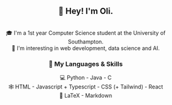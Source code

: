 <h2 align="center">👋 Hey! I'm Oli.</h2>
<p align="center">
<!-- 	<a href="https://www.linkedin.com/in/oli-cox-a06781239/"><img src="imgs/linkedin.svg" alt="LinkedIn"></a>
	<a href="https://github.com/coxy0"><img src="imgs/github.svg" alt="GitHub"></a> -->
  <br>
  🎓 I'm a 1st year Computer Science student at the University of Southampton.
  <br>
  🌱 I'm interesting in web development, data science and AI.
</p>

<h3 align="center">🎯 My Languages & Skills</h3>
<p align="center">
  💻 Python - Java - C
  <br>
  🕸️ HTML - Javascript + Typescript - CSS (+ Tailwind) - React
  <br>
  🧠 LaTeX - Markdown
</p>
